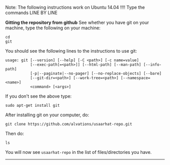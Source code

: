 Note: The following instructions work on Ubuntu 14.04 !!!! Type the commands LINE BY LINE

**Gitting the repository from github**
See whether you have git on your machine, type the following on your machine:

```
cd
git
```
You should see the following lines to the instructions to use git:

```
usage: git [--version] [--help] [-C <path>] [-c name=value]
           [--exec-path[=<path>]] [--html-path] [--man-path] [--info-path]
           [-p|--paginate|--no-pager] [--no-replace-objects] [--bare]
           [--git-dir=<path>] [--work-tree=<path>] [--namespace=<name>]
           <command> [<args>]

```
If you don't see the above type:

```sudo apt-get install git```

After installing git on your computer, do:

```git clone https://github.com/alvations/usaarhat-repo.git```

Then do:

```
ls
```

You will now see `usaarhat-repo` in the list of files/directories you have.

----
